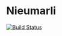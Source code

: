 # Nieumarli
[![Build Status](https://travis-ci.org/pantadeusz/tau-dzienne.svg?branch=master)](https://travis-ci.org/pantadeusz/tau-dzienne)
